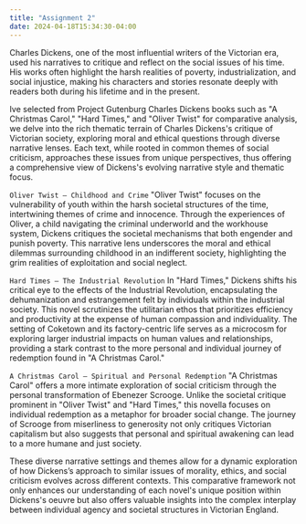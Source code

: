 ```yaml
---
title: "Assignment 2"
date: 2024-04-18T15:34:30-04:00
---
```


Charles Dickens, one of the most influential writers of the Victorian era, used his narratives to critique and reflect on the social issues of his time. His works often highlight the harsh realities of poverty, industrialization, and social injustice, making his characters and stories resonate deeply with readers both during his lifetime and in the present.

Ive selected from Project Gutenburg Charles Dickens books such as "A Christmas Carol," "Hard Times," and "Oliver Twist" for comparative analysis, we delve into the rich thematic terrain of Charles Dickens's critique of Victorian society, exploring moral and ethical questions through diverse narrative lenses. Each text, while rooted in common themes of social criticism, approaches these issues from unique perspectives, thus offering a comprehensive view of Dickens's evolving narrative style and thematic focus.

`Oliver Twist – Childhood and Crime`
"Oliver Twist" focuses on the vulnerability of youth within the harsh societal structures of the time, intertwining themes of crime and innocence. Through the experiences of Oliver, a child navigating the criminal underworld and the workhouse system, Dickens critiques the societal mechanisms that both engender and punish poverty. This narrative lens underscores the moral and ethical dilemmas surrounding childhood in an indifferent society, highlighting the grim realities of exploitation and social neglect.

`Hard Times – The Industrial Revolution`
In "Hard Times," Dickens shifts his critical eye to the effects of the Industrial Revolution, encapsulating the dehumanization and estrangement felt by individuals within the industrial society. This novel scrutinizes the utilitarian ethos that prioritizes efficiency and productivity at the expense of human compassion and individuality. The setting of Coketown and its factory-centric life serves as a microcosm for exploring larger industrial impacts on human values and relationships, providing a stark contrast to the more personal and individual journey of redemption found in "A Christmas Carol."

`A Christmas Carol – Spiritual and Personal Redemption`
"A Christmas Carol" offers a more intimate exploration of social criticism through the personal transformation of Ebenezer Scrooge. Unlike the societal critique prominent in "Oliver Twist" and "Hard Times," this novella focuses on individual redemption as a metaphor for broader social change. The journey of Scrooge from miserliness to generosity not only critiques Victorian capitalism but also suggests that personal and spiritual awakening can lead to a more humane and just society.

These diverse narrative settings and themes allow for a dynamic exploration of how Dickens’s approach to similar issues of morality, ethics, and social criticism evolves across different contexts. This comparative framework not only enhances our understanding of each novel's unique position within Dickens's oeuvre but also offers valuable insights into the complex interplay between individual agency and societal structures in Victorian England.

